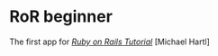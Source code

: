 # RoR beginner
The first app for
[*Ruby on Rails Tutorial*](http://railstutorial.org)
[Michael Hartl]